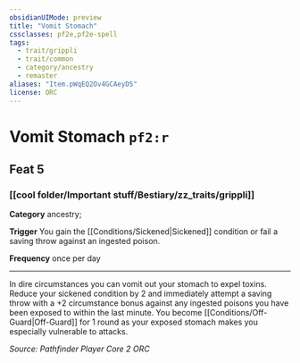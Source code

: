 ```yaml
---
obsidianUIMode: preview
title: "Vomit Stomach"
cssclasses: pf2e,pf2e-spell
tags:
  - trait/grippli
  - trait/common
  - category/ancestry
  - remaster
aliases: "Item.pWqEQ2Ov4GCAeyD5"
license: ORC
---
```

# Vomit Stomach `pf2:r`
## Feat 5
### [[cool folder/Important stuff/Bestiary/zz_traits/grippli]]

**Category** ancestry; 




**Trigger** You gain the [[Conditions/Sickened|Sickened]] condition or fail a saving throw against an ingested poison.

**Frequency** once per day

* * *

In dire circumstances you can vomit out your stomach to expel toxins. Reduce your sickened condition by 2 and immediately attempt a saving throw with a +2 circumstance bonus against any ingested poisons you have been exposed to within the last minute. You become [[Conditions/Off-Guard|Off-Guard]] for 1 round as your exposed stomach makes you especially vulnerable to attacks.

*Source: Pathfinder Player Core 2*
*ORC*